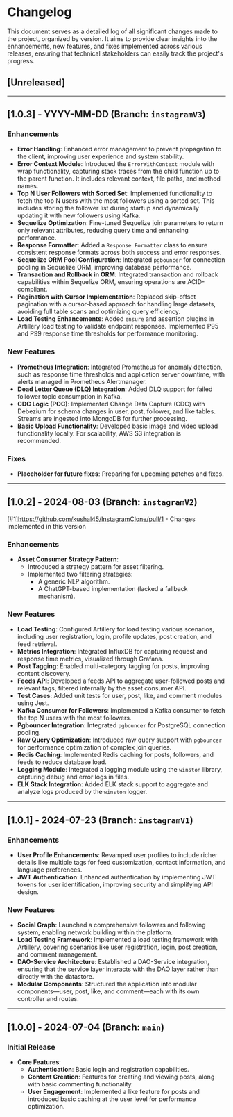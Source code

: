 # Changelog

This document serves as a detailed log of all significant changes made to the project, organized by version. It aims to provide clear insights into the enhancements, new features, and fixes implemented across various releases, ensuring that technical stakeholders can easily track the project's progress.

## [Unreleased]

---

## [1.0.3] - YYYY-MM-DD (Branch: `instagramV3`)

### Enhancements
- **Error Handling**: Enhanced error management to prevent propagation to the client, improving user experience and system stability.
- **Error Context Module**: Introduced the `ErrorWithContext` module with wrap functionality, capturing stack traces from the child function up to the parent function. It includes relevant context, file paths, and method names.
- **Top N User Followers with Sorted Set**: Implemented functionality to fetch the top N users with the most followers using a sorted set. This includes storing the follower list during startup and dynamically updating it with new followers using Kafka.
- **Sequelize Optimization**: Fine-tuned Sequelize join parameters to return only relevant attributes, reducing query time and enhancing performance.
- **Response Formatter**: Added a `Response Formatter` class to ensure consistent response formats across both success and error responses.
- **Sequelize ORM Pool Configuration**: Integrated `pgbouncer` for connection pooling in Sequelize ORM, improving database performance.
- **Transaction and Rollback in ORM**: Integrated transaction and rollback capabilities within Sequelize ORM, ensuring operations are ACID-compliant.
- **Pagination with Cursor Implementation**: Replaced skip-offset pagination with a cursor-based approach for handling large datasets, avoiding full table scans and optimizing query efficiency.
- **Load Testing Enhancements**: Added `ensure` and assertion plugins in Artillery load testing to validate endpoint responses. Implemented P95 and P99 response time thresholds for performance monitoring.

### New Features
- **Prometheus Integration**: Integrated Prometheus for anomaly detection, such as response time thresholds and application server downtime, with alerts managed in Prometheus Alertmanager.
- **Dead Letter Queue (DLQ) Integration**: Added DLQ support for failed follower topic consumption in Kafka.
- **CDC Logic (POC)**: Implemented Change Data Capture (CDC) with Debezium for schema changes in user, post, follower, and like tables. Streams are ingested into MongoDB for further processing.
- **Basic Upload Functionality**: Developed basic image and video upload functionality locally. For scalability, AWS S3 integration is recommended.

### Fixes
- **Placeholder for future fixes**: Preparing for upcoming patches and fixes.

---

## [1.0.2] - 2024-08-03 (Branch: `instagramV2`)
[#1]https://github.com/kushal45/InstagramClone/pull/1 - Changes implemented in this version
### Enhancements
- **Asset Consumer Strategy Pattern**: 
  - Introduced a strategy pattern for asset filtering.
  - Implemented two filtering strategies:
    - A generic NLP algorithm.
    - A ChatGPT-based implementation (lacked a fallback mechanism).

### New Features
- **Load Testing**: Configured Artillery for load testing various scenarios, including user registration, login, profile updates, post creation, and feed retrieval.
- **Metrics Integration**: Integrated InfluxDB for capturing request and response time metrics, visualized through Grafana.
- **Post Tagging**: Enabled multi-category tagging for posts, improving content discovery.
- **Feeds API**: Developed a feeds API to aggregate user-followed posts and relevant tags, filtered internally by the asset consumer API.
- **Test Cases**: Added unit tests for user, post, like, and comment modules using Jest.
- **Kafka Consumer for Followers**: Implemented a Kafka consumer to fetch the top N users with the most followers.
- **Pgbouncer Integration**: Integrated `pgbouncer` for PostgreSQL connection pooling.
- **Raw Query Optimization**: Introduced raw query support with `pgbouncer` for performance optimization of complex join queries.
- **Redis Caching**: Implemented Redis caching for posts, followers, and feeds to reduce database load.
- **Logging Module**: Integrated a logging module using the `winston` library, capturing debug and error logs in files.
- **ELK Stack Integration**: Added ELK stack support to aggregate and analyze logs produced by the `winston` logger.

---

## [1.0.1] - 2024-07-23 (Branch: `instagramV1`)

### Enhancements
- **User Profile Enhancements**: Revamped user profiles to include richer details like multiple tags for feed customization, contact information, and language preferences.
- **JWT Authentication**: Enhanced authentication by implementing JWT tokens for user identification, improving security and simplifying API design.

### New Features
- **Social Graph**: Launched a comprehensive followers and following system, enabling network building within the platform.
- **Load Testing Framework**: Implemented a load testing framework with Artillery, covering scenarios like user registration, login, post creation, and comment management.
- **DAO-Service Architecture**: Established a DAO-Service integration, ensuring that the service layer interacts with the DAO layer rather than directly with the datastore.
- **Modular Components**: Structured the application into modular components—user, post, like, and comment—each with its own controller and routes.

---

## [1.0.0] - 2024-07-04 (Branch: `main`)

### Initial Release
- **Core Features**:
  - **Authentication**: Basic login and registration capabilities.
  - **Content Creation**: Features for creating and viewing posts, along with basic commenting functionality.
  - **User Engagement**: Implemented a like feature for posts and introduced basic caching at the user level for performance optimization.